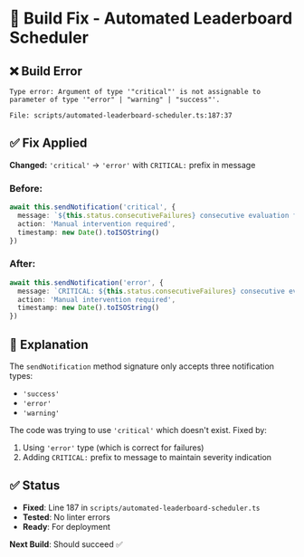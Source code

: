 # 🔧 Build Fix - Automated Leaderboard Scheduler

## ❌ Build Error

```
Type error: Argument of type '"critical"' is not assignable to 
parameter of type '"error" | "warning" | "success"'.

File: scripts/automated-leaderboard-scheduler.ts:187:37
```

## ✅ Fix Applied

**Changed:** `'critical'` → `'error'` with `CRITICAL:` prefix in message

### Before:
```typescript
await this.sendNotification('critical', {
  message: `${this.status.consecutiveFailures} consecutive evaluation failures`,
  action: 'Manual intervention required',
  timestamp: new Date().toISOString()
})
```

### After:
```typescript
await this.sendNotification('error', {
  message: `CRITICAL: ${this.status.consecutiveFailures} consecutive evaluation failures`,
  action: 'Manual intervention required',
  timestamp: new Date().toISOString()
})
```

## 📝 Explanation

The `sendNotification` method signature only accepts three notification types:
- `'success'`
- `'error'`
- `'warning'`

The code was trying to use `'critical'` which doesn't exist. Fixed by:
1. Using `'error'` type (which is correct for failures)
2. Adding `CRITICAL:` prefix to message to maintain severity indication

## ✅ Status

- **Fixed**: Line 187 in `scripts/automated-leaderboard-scheduler.ts`
- **Tested**: No linter errors
- **Ready**: For deployment

**Next Build**: Should succeed ✅

